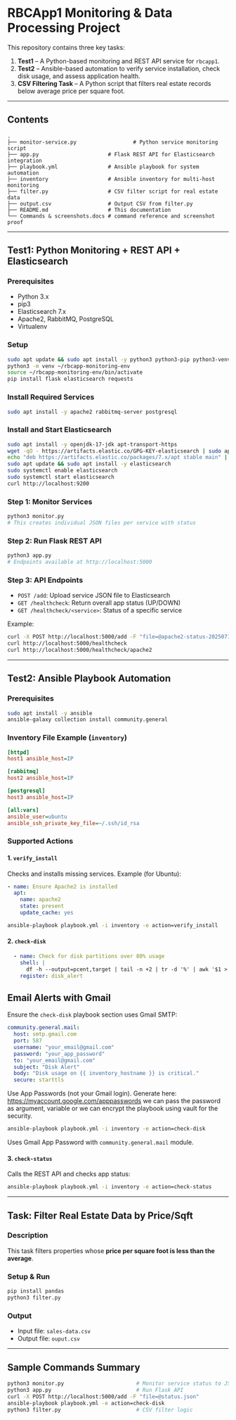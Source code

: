 
# RBCApp1 Monitoring & Data Processing Project

This repository contains three key tasks:

1. **Test1** – A Python-based monitoring and REST API service for `rbcapp1`.
2. **Test2** – Ansible-based automation to verify service installation, check disk usage, and assess application health.
3. **CSV Filtering Task** – A Python script that filters real estate records below average price per square foot.

---

## Contents

```
.
├── monitor-service.py                  # Python service monitoring script
├── app.py                      # Flask REST API for Elasticsearch integration
├── playbook.yml                # Ansible playbook for system automation
├── inventory                   # Ansible inventory for multi-host monitoring
├── filter.py                   # CSV filter script for real estate data
├── output.csv                  # Output CSV from filter.py
├── README.md                   # This documentation
└── Commands & screenshots.docs # command reference and screenshot proof
```

---

## Test1: Python Monitoring + REST API + Elasticsearch

### Prerequisites

- Python 3.x
- pip3
- Elasticsearch 7.x
- Apache2, RabbitMQ, PostgreSQL
- Virtualenv

### Setup

```bash
sudo apt update && sudo apt install -y python3 python3-pip python3-venv
python3 -m venv ~/rbcapp-monitoring-env
source ~/rbcapp-monitoring-env/bin/activate
pip install flask elasticsearch requests
```

### Install Required Services

```bash
sudo apt install -y apache2 rabbitmq-server postgresql
```

### Install and Start Elasticsearch

```bash
sudo apt install -y openjdk-17-jdk apt-transport-https
wget -qO - https://artifacts.elastic.co/GPG-KEY-elasticsearch | sudo apt-key add -
echo "deb https://artifacts.elastic.co/packages/7.x/apt stable main" | sudo tee /etc/apt/sources.list.d/elastic-7.x.list
sudo apt update && sudo apt install -y elasticsearch
sudo systemctl enable elasticsearch
sudo systemctl start elasticsearch
curl http://localhost:9200
```

### Step 1: Monitor Services

```bash
python3 monitor.py
# This creates individual JSON files per service with status
```

### Step 2: Run Flask REST API

```bash
python3 app.py
# Endpoints available at http://localhost:5000
```

### Step 3: API Endpoints

- `POST /add`: Upload service JSON file to Elasticsearch
- `GET /healthcheck`: Return overall app status (UP/DOWN)
- `GET /healthcheck/<service>`: Status of a specific service

Example:

```bash
curl -X POST http://localhost:5000/add -F "file=@apache2-status-20250713-145513.json"
curl http://localhost:5000/healthcheck
curl http://localhost:5000/healthcheck/apache2
```

---

## Test2: Ansible Playbook Automation

### Prerequisites

```bash
sudo apt install -y ansible
ansible-galaxy collection install community.general
```

### Inventory File Example (`inventory`)

```ini
[httpd]
host1 ansible_host=IP

[rabbitmq]
host2 ansible_host=IP

[postgresql]
host3 ansible_host=IP

[all:vars]
ansible_user=ubuntu
ansible_ssh_private_key_file=~/.ssh/id_rsa
```

### Supported Actions

#### 1. `verify_install`

Checks and installs missing services. Example (for Ubuntu):

```yaml
- name: Ensure Apache2 is installed
  apt:
    name: apache2
    state: present
    update_cache: yes
```

```bash
ansible-playbook playbook.yml -i inventory -e action=verify_install
```

#### 2. `check-disk`
```yaml
  - name: Check for disk partitions over 80% usage
    shell: |
      df -h --output=pcent,target | tail -n +2 | tr -d '%' | awk '$1 > 80 {print $0}'
    register: disk_alert
```
## Email Alerts with Gmail

Ensure the `check-disk` playbook section uses Gmail SMTP:

```yaml
community.general.mail:
  host: smtp.gmail.com
  port: 587
  username: "your_email@gmail.com"
  password: "your_app_password"
  to: "your_email@gmail.com"
  subject: "Disk Alert"
  body: "Disk usage on {{ inventory_hostname }} is critical."
  secure: starttls
```

Use App Passwords (not your Gmail login). Generate here: https://myaccount.google.com/apppasswords
we can pass the password as argument, variable or we can encrypt the playbook using vault for the security.

```bash
ansible-playbook playbook.yml -i inventory -e action=check-disk
```

Uses Gmail App Password with `community.general.mail` module.

#### 3. `check-status`

Calls the REST API and checks app status:

```bash
ansible-playbook playbook.yml -i inventory -e action=check-status
```

---

## Task: Filter Real Estate Data by Price/Sqft

### Description

This task filters properties whose **price per square foot is less than the average**.

### Setup & Run

```bash
pip install pandas
python3 filter.py
```

### Output

- Input file: `sales-data.csv`
- Output file: `ouput.csv`

---


## Sample Commands Summary


```bash
python3 monitor.py                       # Monitor service status to JSON
python3 app.py                           # Run Flask API
curl -X POST http://localhost:5000/add -F "file=@status.json"
ansible-playbook playbook.yml -e action=check-disk
python3 filter.py                        # CSV filter logic
```


